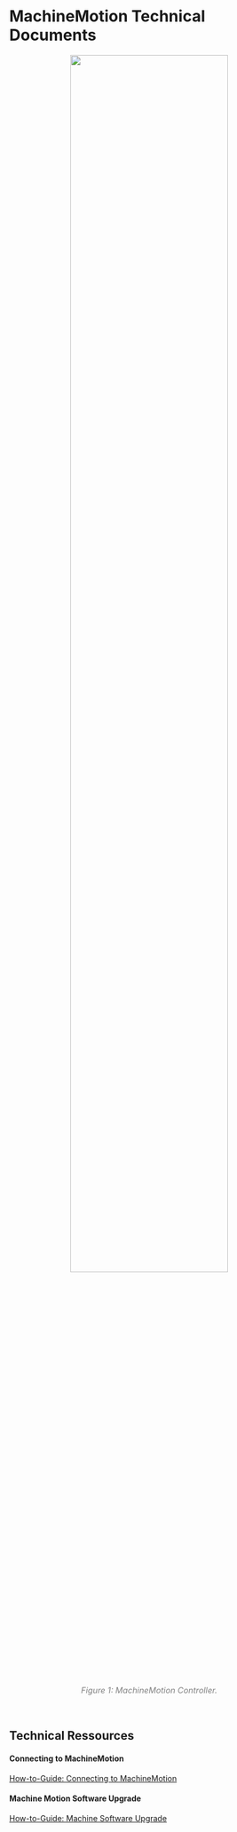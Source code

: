 # MachineMotion Technical Documents

<p style="text-align:center;" ><img src="_media/CE-CL-105-0003_raw.png" width="75%" height="75%"></p>
<p style="text-align: center;"><span style="color: #808080; font-size: 11pt;"><em>Figure 1: MachineMotion Controller.</em></p>

<p>&nbsp;</p>

## Technical Ressources

#### Connecting to MachineMotion

[How-to-Guide: Connecting to MachineMotion](__documentation/quick_start/machine_motion--quickstart.md)

#### Machine Motion Software Upgrade

[How-to-Guide: Machine Software Upgrade](__documentation\How-to-Guide--MachineMotion_Software_Upgrade/How-to-Guide--MachineMotion_Software_Upgrade.md)
